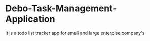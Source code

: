 # Debo-Task-Management-Application
It is a todo list tracker app for small and large enterpise company's

